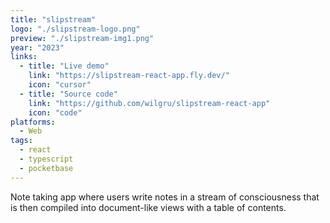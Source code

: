 ```yaml
---
title: "slipstream"
logo: "./slipstream-logo.png"
preview: "./slipstream-img1.png"
year: "2023"
links:
  - title: "Live demo"
    link: "https://slipstream-react-app.fly.dev/"
    icon: "cursor"
  - title: "Source code"
    link: "https://github.com/wilgru/slipstream-react-app"
    icon: "code"
platforms:
  - Web
tags:
  - react
  - typescript
  - pocketbase
---
```


Note taking app where users write notes in a stream of consciousness that is then compiled into document-like views with a table of contents.
